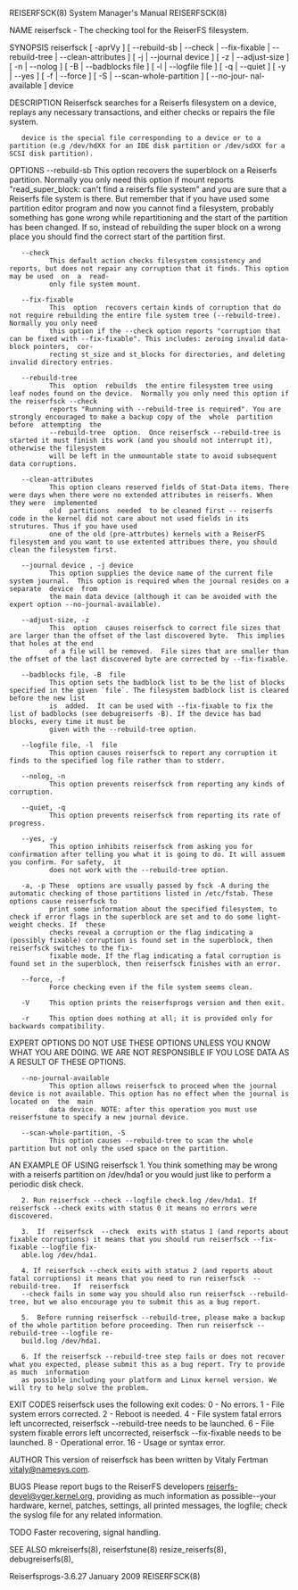 REISERFSCK(8)                                                          System Manager's Manual                                                         REISERFSCK(8)

NAME
       reiserfsck - The checking tool for the ReiserFS filesystem.

SYNOPSIS
       reiserfsck  [ -aprVy ] [ --rebuild-sb | --check | --fix-fixable | --rebuild-tree | --clean-attributes ] [ -j | --journal device ] [ -z | --adjust-size ] [ -n
       | --nolog ] [ -B | --badblocks file ] [ -l | --logfile file ] [ -q | --quiet ] [ -y | --yes ] [ -f | --force ] [ -S | --scan-whole-partition ]  [  --no-jour‐
       nal-available ] device

DESCRIPTION
       Reiserfsck searches for a Reiserfs filesystem on a device, replays any necessary transactions, and either checks or repairs the file system.

       device is the special file corresponding to a device or to a partition (e.g /dev/hdXX for an IDE disk partition or /dev/sdXX for a SCSI disk partition).

OPTIONS
       --rebuild-sb
              This  option  recovers  the  superblock  on a Reiserfs partition.  Normally you only need this option if mount reports "read_super_block: can't find a
              reiserfs file system" and you are sure that a Reiserfs file system is there. But remember that if you have used some partition editor program and  now
              you  cannot  find a filesystem, probably something has gone wrong while repartitioning and the start of the partition has been changed. If so, instead
              of rebuilding the super block on a wrong place you should find the correct start of the partition first.

       --check
              This default action checks filesystem consistency and reports, but does not repair any corruption that it finds. This option may be used  on  a  read-
              only file system mount.

       --fix-fixable
              This  option  recovers certain kinds of corruption that do not require rebuilding the entire file system tree (--rebuild-tree). Normally you only need
              this option if the --check option reports "corruption that can be fixed with --fix-fixable". This includes: zeroing invalid data-block pointers,  cor‐
              recting st_size and st_blocks for directories, and deleting invalid directory entries.

       --rebuild-tree
              This  option  rebuilds  the entire filesystem tree using leaf nodes found on the device.  Normally you only need this option if the reiserfsck --check
              reports "Running with --rebuild-tree is required". You are strongly encouraged to make a backup copy of the  whole  partition  before  attempting  the
              --rebuild-tree  option.  Once reiserfsck --rebuild-tree is started it must finish its work (and you should not interrupt it), otherwise the filesystem
              will be left in the unmountable state to avoid subsequent data corruptions.

       --clean-attributes
              This option cleans reserved fields of Stat-Data items. There were days when there were no extended attributes in reiserfs. When they were  implemented
              old  partitions  needed  to be cleaned first -- reiserfs code in the kernel did not care about not used fields in its strutures. Thus if you have used
              one of the old (pre-attrbutes) kernels with a ReiserFS filesystem and you want to use extented attribues there, you should clean the filesystem first.

       --journal device , -j device
              This option supplies the device name of the current file system journal.  This option is required when the journal resides on a separate  device  from
              the main data device (although it can be avoided with the expert option --no-journal-available).

       --adjust-size, -z
              This  option  causes reiserfsck to correct file sizes that are larger than the offset of the last discovered byte.  This implies that holes at the end
              of a file will be removed.  File sizes that are smaller than the offset of the last discovered byte are corrected by --fix-fixable.

       --badblocks file, -B  file
              This option sets the badblock list to be the list of blocks specified in the given `file`. The filesystem badblock list is cleared before the new list
              is  added.  It can be used with --fix-fixable to fix the list of badblocks (see debugreiserfs -B). If the device has bad blocks, every time it must be
              given with the --rebuild-tree option.

       --logfile file, -l  file
              This option causes reiserfsck to report any corruption it finds to the specified log file rather than to stderr.

       --nolog, -n
              This option prevents reiserfsck from reporting any kinds of corruption.

       --quiet, -q
              This option prevents reiserfsck from reporting its rate of progress.

       --yes, -y
              This option inhibits reiserfsck from asking you for confirmation after telling you what it is going to do. It will assuem you confirm. For safety,  it
              does not work with the --rebuild-tree option.

       -a, -p These  options are usually passed by fsck -A during the automatic checking of those partitions listed in /etc/fstab. These options cause reiserfsck to
              print some information about the specified filesystem, to check if error flags in the superblock are set and to do some light-weight checks. If  these
              checks reveal a corruption or the flag indicating a (possibly fixable) corruption is found set in the superblock, then reiserfsck switches to the fix-
              fixable mode. If the flag indicating a fatal corruption is found set in the superblock, then reiserfsck finishes with an error.

       --force, -f
              Force checking even if the file system seems clean.

       -V     This option prints the reiserfsprogs version and then exit.

       -r     This option does nothing at all; it is provided only for backwards compatibility.

EXPERT OPTIONS
       DO NOT USE THESE OPTIONS UNLESS YOU KNOW WHAT YOU ARE DOING.  WE ARE NOT RESPONSIBLE IF YOU LOSE DATA AS A RESULT OF THESE OPTIONS.

       --no-journal-available
              This option allows reiserfsck to proceed when the journal device is not available. This option has no effect when the journal is located on  the  main
              data device. NOTE: after this operation you must use reiserfstune to specify a new journal device.

       --scan-whole-partition, -S
              This option causes --rebuild-tree to scan the whole partition but not only the used space on the partition.

AN EXAMPLE OF USING reiserfsck
       1. You think something may be wrong with a reiserfs partition on /dev/hda1 or you would just like to perform a periodic disk check.

       2. Run reiserfsck --check --logfile check.log /dev/hda1. If reiserfsck --check exits with status 0 it means no errors were discovered.

       3.  If  reiserfsck  --check  exits with status 1 (and reports about fixable corruptions) it means that you should run reiserfsck --fix-fixable --logfile fix‐
       able.log /dev/hda1.

       4. If reiserfsck --check exits with status 2 (and reports about fatal corruptions) it means that you need to run reiserfsck  --rebuild-tree.   If  reiserfsck
       --check fails in some way you should also run reiserfsck --rebuild-tree, but we also encourage you to submit this as a bug report.

       5.  Before running reiserfsck --rebuild-tree, please make a backup of the whole partition before proceeding. Then run reiserfsck --rebuild-tree --logfile re‐
       build.log /dev/hda1.

       6. If the reiserfsck --rebuild-tree step fails or does not recover what you expected, please submit this as a bug report. Try to provide as much  information
       as possible including your platform and Linux kernel version. We will try to help solve the problem.

EXIT CODES
       reiserfsck uses the following exit codes:
          0 - No errors.
          1 - File system errors corrected.
          2 - Reboot is needed.
          4 - File system fatal errors left uncorrected,
              reiserfsck --rebuild-tree needs to be launched.
          6 - File system fixable errors left uncorrected,
              reiserfsck --fix-fixable needs to be launched.
          8 - Operational error.
          16 - Usage or syntax error.

AUTHOR
       This version of reiserfsck has been written by Vitaly Fertman <vitaly@namesys.com>.

BUGS
       Please  report  bugs  to the ReiserFS developers <reiserfs-devel@vger.kernel.org>, providing as much information as possible--your hardware, kernel, patches,
       settings, all printed messages, the logfile; check the syslog file for any related information.

TODO
       Faster recovering, signal handling.

SEE ALSO
       mkreiserfs(8), reiserfstune(8) resize_reiserfs(8), debugreiserfs(8),

Reiserfsprogs-3.6.27                                                        January 2009                                                               REISERFSCK(8)
